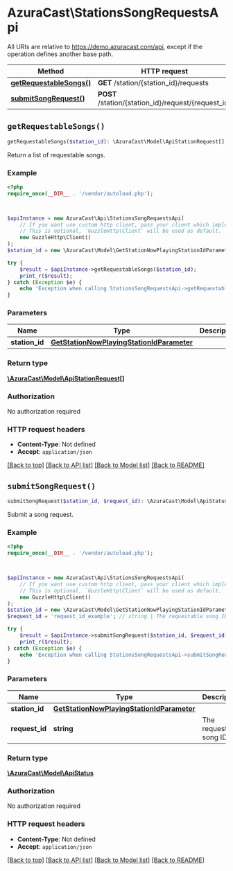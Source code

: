# AzuraCast\StationsSongRequestsApi

All URIs are relative to https://demo.azuracast.com/api, except if the operation defines another base path.

| Method | HTTP request | Description |
| ------------- | ------------- | ------------- |
| [**getRequestableSongs()**](StationsSongRequestsApi.md#getRequestableSongs) | **GET** /station/{station_id}/requests |  |
| [**submitSongRequest()**](StationsSongRequestsApi.md#submitSongRequest) | **POST** /station/{station_id}/request/{request_id} |  |


## `getRequestableSongs()`

```php
getRequestableSongs($station_id): \AzuraCast\Model\ApiStationRequest[]
```



Return a list of requestable songs.

### Example

```php
<?php
require_once(__DIR__ . '/vendor/autoload.php');



$apiInstance = new AzuraCast\Api\StationsSongRequestsApi(
    // If you want use custom http client, pass your client which implements `GuzzleHttp\ClientInterface`.
    // This is optional, `GuzzleHttp\Client` will be used as default.
    new GuzzleHttp\Client()
);
$station_id = new \AzuraCast\Model\GetStationNowPlayingStationIdParameter(); // GetStationNowPlayingStationIdParameter

try {
    $result = $apiInstance->getRequestableSongs($station_id);
    print_r($result);
} catch (Exception $e) {
    echo 'Exception when calling StationsSongRequestsApi->getRequestableSongs: ', $e->getMessage(), PHP_EOL;
}
```

### Parameters

| Name | Type | Description  | Notes |
| ------------- | ------------- | ------------- | ------------- |
| **station_id** | [**GetStationNowPlayingStationIdParameter**](../Model/.md)|  | |

### Return type

[**\AzuraCast\Model\ApiStationRequest[]**](../Model/ApiStationRequest.md)

### Authorization

No authorization required

### HTTP request headers

- **Content-Type**: Not defined
- **Accept**: `application/json`

[[Back to top]](#) [[Back to API list]](../../README.md#endpoints)
[[Back to Model list]](../../README.md#models)
[[Back to README]](../../README.md)

## `submitSongRequest()`

```php
submitSongRequest($station_id, $request_id): \AzuraCast\Model\ApiStatus
```



Submit a song request.

### Example

```php
<?php
require_once(__DIR__ . '/vendor/autoload.php');



$apiInstance = new AzuraCast\Api\StationsSongRequestsApi(
    // If you want use custom http client, pass your client which implements `GuzzleHttp\ClientInterface`.
    // This is optional, `GuzzleHttp\Client` will be used as default.
    new GuzzleHttp\Client()
);
$station_id = new \AzuraCast\Model\GetStationNowPlayingStationIdParameter(); // GetStationNowPlayingStationIdParameter
$request_id = 'request_id_example'; // string | The requestable song ID

try {
    $result = $apiInstance->submitSongRequest($station_id, $request_id);
    print_r($result);
} catch (Exception $e) {
    echo 'Exception when calling StationsSongRequestsApi->submitSongRequest: ', $e->getMessage(), PHP_EOL;
}
```

### Parameters

| Name | Type | Description  | Notes |
| ------------- | ------------- | ------------- | ------------- |
| **station_id** | [**GetStationNowPlayingStationIdParameter**](../Model/.md)|  | |
| **request_id** | **string**| The requestable song ID | |

### Return type

[**\AzuraCast\Model\ApiStatus**](../Model/ApiStatus.md)

### Authorization

No authorization required

### HTTP request headers

- **Content-Type**: Not defined
- **Accept**: `application/json`

[[Back to top]](#) [[Back to API list]](../../README.md#endpoints)
[[Back to Model list]](../../README.md#models)
[[Back to README]](../../README.md)
